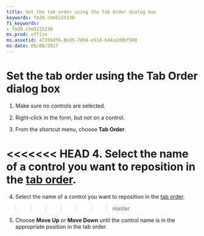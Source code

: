 ```yaml
---
title: Set the tab order using the Tab Order dialog box
keywords: fm20.chm5225230
f1_keywords:
- fm20.chm5225230
ms.prod: office
ms.assetid: 47359df6-8e35-7d94-e51d-bd4a1d0bf508
ms.date: 06/08/2017
---
```



# Set the tab order using the Tab Order dialog box




1. Make sure no controls are selected.
    
2. Right-click in the form, but not on a control.
    
3. From the shortcut menu, choose  **Tab Order**.
    
<<<<<<< HEAD
4. Select the name of a control you want to reposition in the [tab order](../../Glossary/vbe-glossary.md).
=======
4. Select the name of a control you want to reposition in the [tab order](../../Glossary/vbe-glossary.md#tab-order).
>>>>>>> master
    
5. Choose  **Move Up** or **Move Down** until the control name is in the appropriate position in the tab order.
    




